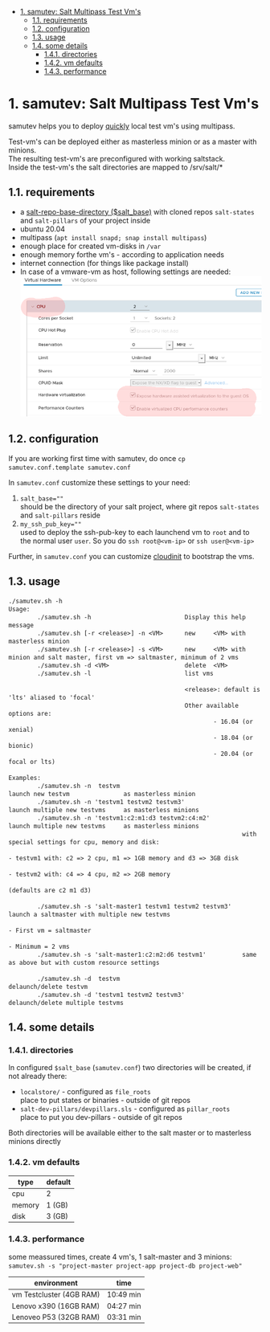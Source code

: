 <!-- TOC -->

- [1. samutev: Salt Multipass Test Vm's](#1-samutev-salt-multipass-test-vms)
    - [1.1. requirements](#11-requirements)
    - [1.2. configuration](#12-configuration)
    - [1.3. usage](#13-usage)
    - [1.4. some details](#14-some-details)
        - [1.4.1. directories](#141-directories)
        - [1.4.2. vm defaults](#142-vm-defaults)
        - [1.4.3. performance](#143-performance)

<!-- /TOC -->

# 1. samutev: Salt Multipass Test Vm's

samutev helps you to deploy [quickly](#143-performance) local test vm's using multipass.

Test-vm's can be deployed either as masterless minion or as a master with minions.  
The resulting test-vm's are preconfigured with working saltstack.  
Inside the test-vm's the salt directories are mapped to /srv/salt/*  

## 1.1. requirements
- a [salt-repo-base-directory ($salt_base)](#12-configuration) with cloned repos `salt-states` and `salt-pillars` of your project inside
- ubuntu 20.04
- multipass (`apt install snapd; snap install multipass`)
- enough place for created vm-disks in `/var`
- enough memory forthe vm's - according to application needs
- internet connection (for things like package install)  
- In case of a vmware-vm as host, following settings are needed:  
  ![settings vmware-vm](images/vmware_setting.png)

## 1.2. configuration

If you are working first time with samutev, do once `cp samutev.conf.template samutev.conf`

In `samutev.conf` customize these settings to your need:
1. `salt_base=""`  
should be the directory of your salt project, where git repos `salt-states` and `salt-pillars` reside
2. `my_ssh_pub_key=""`   
used to deploy the ssh-pub-key to each launchend vm to `root` and to the normal user `user`. So you do `ssh root@<vm-ip>` or `ssh user@<vm-ip>`

Further, in `samutev.conf` you can customize [cloudinit](https://cloudinit.readthedocs.io/en/latest/) to bootstrap the vms.


## 1.3. usage
```
./samutev.sh -h
Usage:
        ./samutev.sh -h                          Display this help message
        ./samutev.sh [-r <release>] -n <VM>      new     <VM> with masterless minion
        ./samutev.sh [-r <release>] -s <VM>      new     <VM> with minion and salt master, first vm => saltmaster, minimum of 2 vms
        ./samutev.sh -d <VM>                     delete  <VM>
        ./samutev.sh -l                          list vms

                                                 <release>: default is 'lts' aliased to 'focal'
                                                 Other available options are:
                                                         - 16.04 (or xenial)
                                                         - 18.04 (or bionic)
                                                         - 20.04 (or focal or lts)

Examples:
        ./samutev.sh -n  testvm                                  launch new testvm               as masterless minion
        ./samutev.sh -n 'testvm1 testvm2 testvm3'                launch multiple new testvms     as masterless minions
        ./samutev.sh -n 'testvm1:c2:m1:d3 testvm2:c4:m2'         launch multiple new testvms     as masterless minions
                                                                 with special settings for cpu, memory and disk:
                                                                         - testvm1 with: c2 => 2 cpu, m1 => 1GB memory and d3 => 3GB disk
                                                                         - testvm2 with: c4 => 4 cpu, m2 => 2GB memory
                                                                           (defaults are c2 m1 d3)

        ./samutev.sh -s 'salt-master1 testvm1 testvm2 testvm3'   launch a saltmaster with multiple new testvms
                                                                         - First vm = saltmaster
                                                                         - Minimum = 2 vms
        ./samutev.sh -s 'salt-master1:c2:m2:d6 testvm1'          same as above but with custom resource settings

        ./samutev.sh -d  testvm                                  delaunch/delete testvm
        ./samutev.sh -d 'testvm1 testvm2 testvm3'                delaunch/delete multiple testvms

```

## 1.4. some details

### 1.4.1. directories
In configured `$salt_base` (`samutev.conf`) two directories will be created, if not already there:
- `localstore/`  -   configured as `file_roots`  
   place to put states or binaries - outside of git repos
- `salt-dev-pillars/devpillars.sls`  -    configured as `pillar_roots`  
   place to put you dev-pillars - outside of git repos

Both directories will be available either to the salt master or to masterless minions directly

### 1.4.2. vm defaults

type | default
-----|--------
cpu | 2
memory | 1 (GB)
disk | 3 (GB)

### 1.4.3. performance
some meassured times, create 4 vm's, 1 salt-master and 3 minions:  
`samutev.sh -s "project-master project-app project-db project-web"`  

environment | time
------------|------
vm Testcluster (4GB RAM)| 10:49 min
Lenovo x390 (16GB RAM)| 04:27 min
Lenoveo P53 (32GB RAM)| 03:31 min
